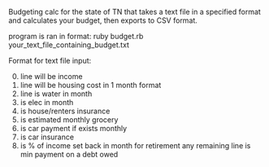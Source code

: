 Budgeting calc for the state of TN that takes a text file in a specified format and calculates
your budget, then exports to CSV format. 

program is ran in format: ruby budget.rb your_text_file_containing_budget.txt

Format for text file input:

 0. line will be income
 1. line will be housing cost in 1 month format
 2. line is water in month
 3. is elec in month
 4. is house/renters insurance
 5. is estimated monthly grocery
 6. is car payment if exists monthly
 7. is car insurance
 8. is % of income set back in month for retirement
 any remaining line is min payment on a debt owed
